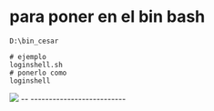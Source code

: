 # para poner en el bin bash
`D:\bin_cesar`

```shell
# ejemplo
loginshell.sh 
# ponerlo como
loginshell
```

<img src="https://i.imgur.com/1sN4PZI.png" />
-- --------------------------
